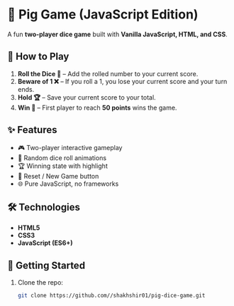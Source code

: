 # 🎲 Pig Game (JavaScript Edition)

A fun **two-player dice game** built with **Vanilla JavaScript, HTML, and CSS**.

## 📖 How to Play
1. **Roll the Dice 🎲** – Add the rolled number to your current score.  
2. **Beware of 1 ❌** – If you roll a 1, you lose your current score and your turn ends.  
3. **Hold 🏆** – Save your current score to your total.  
4. **Win 🎉** – First player to reach **50 points** wins the game.  

## ✨ Features
- 🎮 Two-player interactive gameplay  
- 🎲 Random dice roll animations  
- 🏆 Winning state with highlight  
- 🔄 Reset / New Game button  
- 🌐 Pure JavaScript, no frameworks  

## 🛠️ Technologies
- **HTML5**  
- **CSS3**  
- **JavaScript (ES6+)**

## 🚀 Getting Started
1. Clone the repo:
   ```bash
   git clone https://github.com//shakhshir01/pig-dice-game.git

